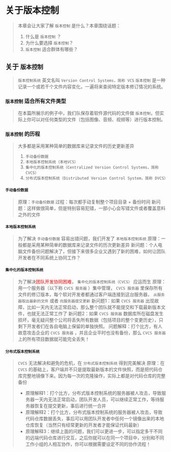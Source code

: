 # 关于版本控制

> 本章会让大家了解 `版本控制` 是什么？本章围绕话题：
>
> 1.  什么是 `版本控制` ？
> 2.  为什么要选择 `版本控制`？
> 3.  `版本控制` 适合群体有哪些？

## 关于 `版本控制`

> `版本控制系统` 英文名叫 `Version Control Systems，简称 VCS`
> `版本控制` 是一种记录一个或若干个文件内容变化，一遍将来查阅特定版本修订情况的系统。

### `版本控制` 适合所有文件类型

> 在本篇所展示的例子中，我们队保存着软件源代码的文件做 `版本控制`，但实际上你可以对任何类型的文件（包括图像、音频、视频等）进行版本控制。

### `版本控制` 的历程

> 大多都是采用某种简单的数据库来记录文件的历史更新差异
>
> 1.  `手动备份数据`
> 2.  `本地版本控制系统（本地VCS）`
> 3.  `集中化的版本控制系统（Centralized Version Control Systems，简称 CVCS）`
> 4.  `分布式版本控制系统（Distributed Version Control System，简称 DVCS）`

#### `手动备份数据`

> 原理：`手动备份数据` 过程：每次都手动复制整个项目目录 + 备份时间
> 新问题：这样做很简单，但是特别容易犯错，一部小心会写错文件或者覆盖意料之外的文件

#### `本地版本控制系统`

> 为了解决 `手动备份数据` 容易出错问题，我们开发了 `本地版本控制系统`
> 原理：一般都是采用某种简单的数据库来记录文件的历次更新差异
> 新问题：个人电脑文件备份问题解决了，但接下来很多企业又遇到了新的困难，如何让团队开发者在不同系统上协同工作？

#### `集中化的版本控制系统`

> 为了解决<font color=red>团队开发协同困难</font>， `集中化的版本控制系统（CVCS）` 应运而生
> 原理：用一个服务器（以下称  `CVCS 服务器` ）集中管理， `CVCS 服务器` 里保存所有文件的修订版本，每个软对开发者都通过客户端连接到这台服务器， `从服务器取出最新的文件` 或者 `向服务器提交更新`
> 新问题1：如果 `CVCS 服务器` 出现故障，比如一天内无法正常启动，那么整个团队就不能提交和下载最新版本文件，也就无法正常工作了
> 新问题2：如果 `CVCS 服务器` 数据库所在磁盘发生损坏，毫无疑问整个公司将丢失所有数据（包括项目的整个变更历史），只剩下开发者们在各自电脑上保留的单独快照。
> 问题解释：打个比方，有人故意攻击企业的 `CVCS 服务器` ，并且企业平时也没有备份，那么 `CVCS 服务器` 上的所有项目数据就可能完全丢失！

#### `分布式版本控制系统`

> `CVCS` 无法解决和避免的危机，在 `分布式版本控制系统` 得到完美解决
> 原理：在 `CVCS` 的基础上，客户端并不只是提取最新版本的文件快照，而是把代码仓库完整地镜像下来。因为每一次的克隆操作，实际上都是对代码仓库的完整备份
>
> -   原理解释1：打个比方，分布式版本控制系统的服务器被人攻击，导致服务器一天内无法正常启动，团队开发人员，可以继续正常工作，等待服务器恢复在提交更新，事后进行统一合并
> -   原理解释2：打个比方，分布式版本控制系统的服务器被人攻击，导致代码仓库数据丢失，事后可以用团队开发者中任何一个镜像出来的本地仓库恢复（当然只有经常更新的开发者才能保证代码最新）
> -   原理解释3：继续上面的问题，我们可以更进一步，可以指定多干不同的远端代码仓库进行交互，之后你就可以在同一个项目中，分别和不同工作小组的人相互协作，你可以根据需要设定不同的协作流程！
